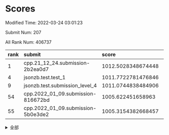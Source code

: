 # Scores

Modified Time: 2022-03-24 03:01:23

Submit Num: 207

All Rank Num: 406737

| rank |               submit               |       score        |       sigma        | pk_num |
| :--- | :--------------------------------- | :----------------- | :----------------- | :----- |
| 1    | cpp.21_12_24.submission-2b2ea0d7   | 1012.5028348674448 | 0.8021193530659049 | 7860   |
| 4    | jsonzb.test.test_1                 | 1011.7722781476846 | 0.8018585225480789 | 7862   |
| 9    | jsonzb.test.submission_level_4     | 1011.0744838484906 | 0.7788695118014165 | 7859   |
| 54   | cpp.2022_01_09.submission-816672bd | 1005.622451658963  | 0.730913470712789  | 7862   |
| 55   | cpp.2022_01_09.submission-5b0e3de2 | 1005.3154382668457 | 0.7162110571572952 | 7861   |


<details>
<summary>全部</summary>

| rank |                 submit                 |       score        |       sigma        | pk_num |
| :--- | :------------------------------------- | :----------------- | :----------------- | :----- |
| 1    | cpp.21_12_24.submission-2b2ea0d7       | 1012.5028348674448 | 0.8021193530659049 | 7860   |
| 2    | gobigger.level_3.submission_level_3_15 | 1012.1340222962889 | 0.7856826573095324 | 7864   |
| 3    | gobigger.level_3.submission_level_3_25 | 1012.0906938392388 | 0.80835113436408   | 7861   |
| 4    | jsonzb.test.test_1                     | 1011.7722781476846 | 0.8018585225480789 | 7862   |
| 5    | gobigger.level_3.submission_level_3_38 | 1011.7719795007625 | 0.7877792204693637 | 7859   |
| 6    | gobigger.level_3.submission_level_3_21 | 1011.5426062367776 | 0.76594504192095   | 7862   |
| 7    | gobigger.level_3.submission_level_3_28 | 1011.4630895704843 | 0.755681504244253  | 7862   |
| 8    | gobigger.level_3.submission_level_3_33 | 1011.0988842905814 | 0.7765367684445889 | 7859   |
| 9    | jsonzb.test.submission_level_4         | 1011.0744838484906 | 0.7788695118014165 | 7859   |
| 10   | gobigger.level_3.submission_level_3_22 | 1011.022746291198  | 0.7578033468986026 | 7864   |
| 11   | gobigger.level_3.submission_level_3_1  | 1011.0011549205376 | 0.7692875146233238 | 7860   |
| 12   | gobigger.level_3.submission_level_3_47 | 1010.9978886604226 | 0.7735370710264265 | 7861   |
| 13   | gobigger.level_3.submission_level_3_26 | 1010.9078410184119 | 0.7581715705263788 | 7864   |
| 14   | gobigger.level_3.submission_level_3_2  | 1010.86846092132   | 0.7540534128697585 | 7860   |
| 15   | gobigger.level_3.submission_level_3_49 | 1010.8108569885856 | 0.7509304055975474 | 7860   |
| 16   | gobigger.level_3.submission_level_3_11 | 1010.565971442645  | 0.752785454759396  | 7862   |
| 17   | gobigger.level_3.submission_level_3_0  | 1010.5378200257767 | 0.7747849629967448 | 7863   |
| 18   | gobigger.level_3.submission_level_3_12 | 1010.2575273130934 | 0.7640065396348577 | 7862   |
| 19   | gobigger.level_3.submission_level_3_36 | 1010.2425003331185 | 0.7574585060002496 | 7855   |
| 20   | gobigger.level_3.submission_level_3_14 | 1010.1264717229553 | 0.7619195917734523 | 7855   |
| 21   | gobigger.level_3.submission_level_3_5  | 1010.0659943880183 | 0.740804051996496  | 7859   |
| 22   | gobigger.level_3.submission_level_3_19 | 1010.0537182017872 | 0.7465856434986198 | 7858   |
| 23   | gobigger.level_3.submission_level_3_27 | 1010.0291917780027 | 0.7652162928659302 | 7864   |
| 24   | gobigger.level_3.submission_level_3_17 | 1010.0124554202984 | 0.7613011274848617 | 7861   |
| 25   | gobigger.level_3.submission_level_3_24 | 1010.0108167283425 | 0.7590264652261839 | 7857   |
| 26   | gobigger.level_3.submission_level_3_35 | 1009.9961107897666 | 0.7529447261089366 | 7862   |
| 27   | gobigger.level_3.submission_level_3_42 | 1009.9525910998325 | 0.7547494409642824 | 7856   |
| 28   | gobigger.level_3.submission_level_3_13 | 1009.9412683384116 | 0.739907211252175  | 7864   |
| 29   | gobigger.level_3.submission_level_3_34 | 1009.9230280716233 | 0.7360842878529078 | 7859   |
| 30   | gobigger.level_3.submission_level_3_20 | 1009.8919971943851 | 0.757637855462845  | 7855   |
| 31   | gobigger.level_3.submission_level_3_4  | 1009.8675928054371 | 0.7603284394087783 | 7865   |
| 32   | gobigger.level_3.submission_level_3_29 | 1009.8659870373231 | 0.7505137375432863 | 7864   |
| 33   | gobigger.level_3.submission_level_3_8  | 1009.8062707197411 | 0.7510209405725704 | 7861   |
| 34   | gobigger.level_3.submission_level_3_44 | 1009.5775020112857 | 0.763361566420899  | 7859   |
| 35   | gobigger.level_3.submission_level_3_45 | 1009.5154605251109 | 0.7460275892306439 | 7856   |
| 36   | gobigger.level_3.submission_level_3_23 | 1009.511588173479  | 0.7372093743420592 | 7860   |
| 37   | gobigger.level_3.submission_level_3_41 | 1009.4467700596515 | 0.7767614070353915 | 7859   |
| 38   | gobigger.level_3.submission_level_3_43 | 1009.3798908465614 | 0.7588024995600339 | 7862   |
| 39   | gobigger.level_3.submission_level_3_48 | 1009.2662358392429 | 0.7585909196319265 | 7861   |
| 40   | gobigger.level_3.submission_level_3_30 | 1009.1200618060091 | 0.7489695874673139 | 7856   |
| 41   | gobigger.level_3.submission_level_3_46 | 1009.0595052443111 | 0.7567215472886692 | 7859   |
| 42   | gobigger.level_3.submission_level_3_40 | 1009.0299252132158 | 0.7374872392224753 | 7860   |
| 43   | gobigger.level_3.submission_level_3_18 | 1009.0120480471321 | 0.7613793137525879 | 7854   |
| 44   | gobigger.level_3.submission_level_3_6  | 1009.0098658067092 | 0.7519363768487416 | 7861   |
| 45   | gobigger.level_3.submission_level_3_9  | 1009.0021109498642 | 0.7449186898130115 | 7863   |
| 46   | gobigger.level_3.submission_level_3_37 | 1008.9922772757951 | 0.737900468770436  | 7861   |
| 47   | gobigger.level_3.submission_level_3_39 | 1008.9828494389591 | 0.7317226165164864 | 7862   |
| 48   | gobigger.level_3.submission_level_3_16 | 1008.7077612228106 | 0.739273677356843  | 7863   |
| 49   | gobigger.level_3.submission_level_3_7  | 1008.4946371926003 | 0.764814397845704  | 7853   |
| 50   | gobigger.level_3.submission_level_3_3  | 1008.48987619979   | 0.7279034750723201 | 7852   |
| 51   | gobigger.level_3.submission_level_3_10 | 1007.9001161233922 | 0.7271710006900675 | 7863   |
| 52   | gobigger.level_3.submission_level_3_32 | 1007.5310939879374 | 0.7208030921770161 | 7861   |
| 53   | gobigger.level_3.submission_level_3_31 | 1007.4162862314591 | 0.7317506422437301 | 7853   |
| 54   | cpp.2022_01_09.submission-816672bd     | 1005.622451658963  | 0.730913470712789  | 7862   |
| 55   | cpp.2022_01_09.submission-5b0e3de2     | 1005.3154382668457 | 0.7162110571572952 | 7861   |
| 56   | gobigger.level_1.submission_level_1_29 | 1004.6450041716347 | 0.7146375970273772 | 7863   |
| 57   | gobigger.level_1.submission_level_1_3  | 1004.5929312066014 | 0.7121667505416641 | 7858   |
| 58   | gobigger.level_1.submission_level_1_20 | 1004.3938885379273 | 0.7178466207039645 | 7863   |
| 59   | gobigger.level_1.submission_level_1_49 | 1004.3551590556929 | 0.7154106378133425 | 7862   |
| 60   | gobigger.level_1.submission_level_1_11 | 1004.2185323408956 | 0.7072862439289188 | 7858   |
| 61   | gobigger.level_1.submission_level_1_47 | 1004.0747136070244 | 0.7272380227635687 | 7853   |
| 62   | gobigger.level_1.submission_level_1_1  | 1004.0444520478653 | 0.7167098482943801 | 7858   |
| 63   | gobigger.level_1.submission_level_1_37 | 1004.0042854660408 | 0.7189119084701444 | 7855   |
| 64   | gobigger.level_1.submission_level_1_14 | 1003.9998367255164 | 0.7272908319532662 | 7861   |
| 65   | gobigger.level_1.submission_level_1_42 | 1003.9673130376117 | 0.7120628940584793 | 7856   |
| 66   | gobigger.level_1.submission_level_1_10 | 1003.9243869348226 | 0.7124535060849799 | 7864   |
| 67   | gobigger.level_1.submission_level_1_16 | 1003.8865404153065 | 0.7094767007437863 | 7860   |
| 68   | gobigger.level_1.submission_level_1_40 | 1003.8265083732591 | 0.7144653410629459 | 7859   |
| 69   | gobigger.level_1.submission_level_1_31 | 1003.8142217833747 | 0.7072079143774033 | 7862   |
| 70   | gobigger.level_1.submission_level_1_5  | 1003.739337296585  | 0.7256852540868385 | 7854   |
| 71   | gobigger.level_1.submission_level_1_12 | 1003.6948028138895 | 0.7098034465328292 | 7860   |
| 72   | gobigger.level_1.submission_level_1_24 | 1003.61854582952   | 0.7219649781200902 | 7859   |
| 73   | gobigger.level_1.submission_level_1_48 | 1003.6157116866577 | 0.7170459921665808 | 7861   |
| 74   | gobigger.level_1.submission_level_1_13 | 1003.6005385854327 | 0.7221873255047417 | 7861   |
| 75   | gobigger.level_1.submission_level_1_34 | 1003.5858544689919 | 0.7135444672244604 | 7866   |
| 76   | gobigger.level_1.submission_level_1_0  | 1003.5819166006595 | 0.7093238939938508 | 7861   |
| 77   | gobigger.level_1.submission_level_1_4  | 1003.5696345794694 | 0.7274963527187931 | 7862   |
| 78   | gobigger.level_1.submission_level_1_30 | 1003.5082081089708 | 0.7076562048895652 | 7858   |
| 79   | gobigger.level_1.submission_level_1_22 | 1003.4928289594975 | 0.7173571956476552 | 7855   |
| 80   | gobigger.level_1.submission_level_1_19 | 1003.4816742257002 | 0.719735990442761  | 7859   |
| 81   | gobigger.level_1.submission_level_1_18 | 1003.449271078228  | 0.7038557175875452 | 7859   |
| 82   | gobigger.level_1.submission_level_1_46 | 1003.4420741263591 | 0.7046466457783086 | 7855   |
| 83   | gobigger.level_1.submission_level_1_44 | 1003.4153820927592 | 0.7169488489704529 | 7857   |
| 84   | gobigger.level_1.submission_level_1_6  | 1003.3989562234436 | 0.7095903371073657 | 7863   |
| 85   | gobigger.level_1.submission_level_1_41 | 1003.3666268527121 | 0.7040892802110922 | 7859   |
| 86   | gobigger.level_1.submission_level_1_43 | 1003.0026829470502 | 0.7209734750741498 | 7858   |
| 87   | gobigger.level_1.submission_level_1_8  | 1003.0008741664581 | 0.7244597006992396 | 7858   |
| 88   | gobigger.level_1.submission_level_1_2  | 1002.9332011712386 | 0.7184090128473795 | 7861   |
| 89   | gobigger.level_1.submission_level_1_35 | 1002.8532959759527 | 0.7063261015206967 | 7861   |
| 90   | gobigger.level_1.submission_level_1_33 | 1002.7881105599204 | 0.705452870254713  | 7860   |
| 91   | gobigger.level_1.submission_level_1_23 | 1002.7544768215395 | 0.7159325437812425 | 7852   |
| 92   | gobigger.level_1.submission_level_1_32 | 1002.7324029475743 | 0.7141200297059533 | 7862   |
| 93   | gobigger.level_1.submission_level_1_9  | 1002.7060588909612 | 0.709858657868254  | 7857   |
| 94   | gobigger.level_1.submission_level_1_21 | 1002.6803584614473 | 0.7162521056190286 | 7860   |
| 95   | gobigger.level_1.submission_level_1_38 | 1002.6207155807178 | 0.7210766282464468 | 7861   |
| 96   | gobigger.level_1.submission_level_1_36 | 1002.589958082039  | 0.7113195680852978 | 7859   |
| 97   | gobigger.level_1.submission_level_1_45 | 1002.5882757916436 | 0.720599608777227  | 7856   |
| 98   | gobigger.level_1.submission_level_1_17 | 1002.5669252750155 | 0.7064529872333278 | 7856   |
| 99   | gobigger.level_1.submission_level_1_26 | 1002.4938571783199 | 0.7101903098466416 | 7858   |
| 100  | gobigger.level_1.submission_level_1_15 | 1002.4470733521227 | 0.7214794729645038 | 7855   |
| 101  | gobigger.level_1.submission_level_1_27 | 1002.1819411473374 | 0.7218040131836295 | 7865   |
| 102  | gobigger.level_1.submission_level_1_25 | 1002.1691137775512 | 0.7156806691459092 | 7860   |
| 103  | gobigger.level_1.submission_level_1_39 | 1002.145038708775  | 0.719413051930128  | 7854   |
| 104  | gobigger.level_1.submission_level_1_7  | 1002.0962688890636 | 0.7189715821891446 | 7857   |
| 105  | gobigger.level_1.submission_level_1_28 | 1002.0397463735048 | 0.7027717375253708 | 7863   |
| 106  | gobigger.random.submission_random_33   | 998.4310878574686  | 0.7021537403573426 | 7860   |
| 107  | gobigger.random.submission_random_0    | 997.018870252524   | 0.706500867313776  | 7860   |
| 108  | gobigger.random.submission_random_35   | 996.8563310135769  | 0.7124250765467957 | 7861   |
| 109  | gobigger.random.submission_random_37   | 996.6948385644494  | 0.6984226895106947 | 7858   |
| 110  | gobigger.random.submission_random_32   | 996.684279779476   | 0.7113956649420081 | 7860   |
| 111  | gobigger.random.submission_random_20   | 996.6188064096667  | 0.7103067586056788 | 7862   |
| 112  | gobigger.random.submission_random_14   | 996.5191069722844  | 0.7270282254203769 | 7866   |
| 113  | gobigger.random.submission_random_23   | 996.4068156111423  | 0.6981090956981766 | 7859   |
| 114  | gobigger.random.submission_random_49   | 996.3008549845115  | 0.7062248676676182 | 7860   |
| 115  | gobigger.random.submission_random_6    | 996.2869933835385  | 0.7208485712720314 | 7861   |
| 116  | gobigger.random.submission_random_21   | 996.26831765766    | 0.7169409113840134 | 7856   |
| 117  | gobigger.random.submission_random_28   | 996.2210182422828  | 0.706638907060998  | 7860   |
| 118  | gobigger.random.submission_random_18   | 996.2114625069761  | 0.7077283486697097 | 7856   |
| 119  | gobigger.random.submission_random_42   | 996.2106594065242  | 0.716341748582324  | 7860   |
| 120  | gobigger.random.submission_random_40   | 996.166818484399   | 0.7052791215311328 | 7859   |
| 121  | gobigger.random.submission_random_5    | 996.1564939064433  | 0.7152541478481245 | 7862   |
| 122  | gobigger.random.submission_random_29   | 996.1525745822771  | 0.7127303756803876 | 7853   |
| 123  | gobigger.random.submission_random_44   | 996.0981947022569  | 0.709317884607678  | 7863   |
| 124  | gobigger.random.submission_random_26   | 996.0767243200739  | 0.7095059320736538 | 7856   |
| 125  | gobigger.random.submission_random_34   | 995.9984790717576  | 0.7190822966475723 | 7857   |
| 126  | gobigger.random.submission_random_24   | 995.9868718241495  | 0.7043048926252389 | 7863   |
| 127  | gobigger.random.submission_random_11   | 995.9859753628006  | 0.7184784090919992 | 7859   |
| 128  | gobigger.random.submission_random_9    | 995.9486065265747  | 0.7036408847268841 | 7858   |
| 129  | gobigger.random.submission_random_25   | 995.9382034579371  | 0.7169531401153882 | 7859   |
| 130  | gobigger.random.submission_random_47   | 995.8993544761008  | 0.7228457412538025 | 7863   |
| 131  | gobigger.random.submission_random_19   | 995.8850917246632  | 0.7049201744324815 | 7858   |
| 132  | gobigger.random.submission_random_46   | 995.8186514752961  | 0.7198896303865409 | 7862   |
| 133  | gobigger.random.submission_random_27   | 995.8023956323894  | 0.7133594885934477 | 7860   |
| 134  | gobigger.random.submission_random_39   | 995.7650656571542  | 0.7428468947282032 | 7858   |
| 135  | gobigger.random.submission_random_2    | 995.7403714069196  | 0.7171301978396503 | 7856   |
| 136  | gobigger.random.submission_random_43   | 995.6697878943083  | 0.7096393249633944 | 7862   |
| 137  | gobigger.random.submission_random_31   | 995.6554594273099  | 0.7167058008765766 | 7857   |
| 138  | gobigger.random.submission_random_1    | 995.6431114509312  | 0.706778567039641  | 7859   |
| 139  | gobigger.random.submission_random_3    | 995.612572443037   | 0.7205484093954676 | 7859   |
| 140  | gobigger.random.submission_random_8    | 995.5989550948948  | 0.7144489614620904 | 7856   |
| 141  | gobigger.random.submission_random_45   | 995.573058420817   | 0.7035764045695612 | 7863   |
| 142  | gobigger.random.submission_random_13   | 995.5591411627333  | 0.7232446409877122 | 7862   |
| 143  | gobigger.random.submission_random_41   | 995.4870099523044  | 0.7152992881796308 | 7860   |
| 144  | gobigger.random.submission_random_38   | 995.4399444087923  | 0.7096577054372326 | 7858   |
| 145  | gobigger.random.submission_random_15   | 995.4105069641851  | 0.7197581486658181 | 7858   |
| 146  | gobigger.random.submission_random_30   | 995.3580824666545  | 0.7041036339525804 | 7862   |
| 147  | gobigger.random.submission_random_4    | 995.3362799357923  | 0.7134854388864618 | 7861   |
| 148  | gobigger.random.submission_random_17   | 995.1887636415358  | 0.7051112347776943 | 7855   |
| 149  | gobigger.random.submission_random_48   | 995.163751900547   | 0.7205005350329644 | 7857   |
| 150  | gobigger.random.submission_random_12   | 995.1462749006828  | 0.7199621232152411 | 7860   |
| 151  | gobigger.random.submission_random_16   | 995.0395837456573  | 0.7086758746227092 | 7860   |
| 152  | gobigger.level_2.submission_level_2_44 | 994.9037800978097  | 0.7331303445631009 | 7858   |
| 153  | gobigger.random.submission_random_22   | 994.8940803822107  | 0.7209065130113507 | 7859   |
| 154  | gobigger.random.submission_random_10   | 994.8348154727712  | 0.7201230840141014 | 7858   |
| 155  | gobigger.random.submission_random_36   | 994.7204853016909  | 0.7211748796226463 | 7860   |
| 156  | gobigger.random.submission_random_7    | 994.5832835234125  | 0.7191552379106234 | 7858   |
| 157  | gobigger.level_2.submission_level_2_19 | 993.8755969940588  | 0.7273959620827188 | 7856   |
| 158  | gobigger.level_2.submission_level_2_48 | 993.8271364353168  | 0.7150232071564568 | 7856   |
| 159  | gobigger.level_2.submission_level_2_6  | 993.5539040136213  | 0.724142605411257  | 7857   |
| 160  | gobigger.level_2.submission_level_2_27 | 993.4272157248405  | 0.7306759605380557 | 7856   |
| 161  | gobigger.level_2.submission_level_2_11 | 993.1254685056396  | 0.7329783218439688 | 7860   |
| 162  | gobigger.level_2.submission_level_2_0  | 993.024179150535   | 0.7561586185014874 | 7860   |
| 163  | gobigger.level_2.submission_level_2_47 | 993.0091821656072  | 0.7437948506165576 | 7860   |
| 164  | gobigger.level_2.submission_level_2_36 | 993.00874934775    | 0.7405627901639821 | 7861   |
| 165  | gobigger.level_2.submission_level_2_49 | 992.9772308773777  | 0.7490712901160594 | 7859   |
| 166  | gobigger.level_2.submission_level_2_3  | 992.9763012104804  | 0.7297726121308803 | 7862   |
| 167  | gobigger.level_2.submission_level_2_13 | 992.9668943411157  | 0.7183820722884181 | 7864   |
| 168  | gobigger.level_2.submission_level_2_9  | 992.9131706378794  | 0.7420034863339621 | 7856   |
| 169  | gobigger.level_2.submission_level_2_32 | 992.8387484731345  | 0.7351403469563701 | 7856   |
| 170  | gobigger.level_2.submission_level_2_23 | 992.8233593553297  | 0.732174283613235  | 7857   |
| 171  | gobigger.level_2.submission_level_2_22 | 992.7898049763714  | 0.7403745533230854 | 7861   |
| 172  | gobigger.level_2.submission_level_2_21 | 992.7353125944528  | 0.7284222633645471 | 7855   |
| 173  | gobigger.level_2.submission_level_2_29 | 992.5467318628067  | 0.737379997912941  | 7862   |
| 174  | gobigger.level_2.submission_level_2_7  | 992.5175703787547  | 0.7483835999983177 | 7857   |
| 175  | gobigger.level_2.submission_level_2_45 | 992.488134193047   | 0.761782746944098  | 7861   |
| 176  | gobigger.level_2.submission_level_2_2  | 992.4475825861307  | 0.7312974730108857 | 7857   |
| 177  | gobigger.level_2.submission_level_2_34 | 992.4312689001821  | 0.7219344642278543 | 7860   |
| 178  | gobigger.level_2.submission_level_2_38 | 992.4277707190678  | 0.7246763223263978 | 7858   |
| 179  | gobigger.level_2.submission_level_2_40 | 992.4261393799617  | 0.7434199410239887 | 7863   |
| 180  | gobigger.level_2.submission_level_2_14 | 992.4030177214651  | 0.7418389673968508 | 7861   |
| 181  | gobigger.level_2.submission_level_2_1  | 992.4001769588655  | 0.7474621749026091 | 7863   |
| 182  | gobigger.level_2.submission_level_2_4  | 992.3456756715238  | 0.7380015222467652 | 7862   |
| 183  | gobigger.level_2.submission_level_2_18 | 992.3137651032833  | 0.7323384653392412 | 7861   |
| 184  | gobigger.level_2.submission_level_2_24 | 992.3120323288734  | 0.7425258222126652 | 7858   |
| 185  | gobigger.level_2.submission_level_2_26 | 992.268845109868   | 0.7427031858833025 | 7859   |
| 186  | gobigger.level_2.submission_level_2_16 | 992.2589516780855  | 0.7496565174780055 | 7864   |
| 187  | gobigger.level_2.submission_level_2_25 | 992.2098607280977  | 0.7319989187688675 | 7865   |
| 188  | gobigger.level_2.submission_level_2_33 | 992.1525528822606  | 0.7265889565688497 | 7860   |
| 189  | gobigger.level_2.submission_level_2_5  | 992.1515265051257  | 0.7503418438874626 | 7860   |
| 190  | gobigger.level_2.submission_level_2_41 | 992.0380481671044  | 0.7416612407950491 | 7855   |
| 191  | gobigger.level_2.submission_level_2_17 | 991.9574026811728  | 0.7358558324944582 | 7866   |
| 192  | gobigger.level_2.submission_level_2_15 | 991.9542070250293  | 0.741673956288763  | 7862   |
| 193  | gobigger.level_2.submission_level_2_20 | 991.8121420607873  | 0.7459238495773325 | 7859   |
| 194  | gobigger.level_2.submission_level_2_42 | 991.8041188808683  | 0.7450307406032658 | 7864   |
| 195  | gobigger.level_2.submission_level_2_46 | 991.7279817506451  | 0.7395502421444933 | 7867   |
| 196  | gobigger.level_2.submission_level_2_35 | 991.704826502528   | 0.7522632878821024 | 7858   |
| 197  | gobigger.level_2.submission_level_2_31 | 991.6782590432384  | 0.7312914502428289 | 7856   |
| 198  | gobigger.level_2.submission_level_2_8  | 991.583967507624   | 0.7494990120220999 | 7864   |
| 199  | gobigger.level_2.submission_level_2_39 | 991.3466177075265  | 0.7564058659116131 | 7863   |
| 200  | gobigger.level_2.submission_level_2_30 | 991.1469357281435  | 0.7601472619704098 | 7858   |
| 201  | gobigger.level_2.submission_level_2_10 | 991.0640263710018  | 0.7603978943222771 | 7863   |
| 202  | gobigger.level_2.submission_level_2_37 | 990.8267087231699  | 0.7621006605663521 | 7859   |
| 203  | gobigger.level_2.submission_level_2_43 | 990.7746022188734  | 0.7466529009840392 | 7861   |
| 204  | gobigger.level_2.submission_level_2_28 | 990.6799705234532  | 0.7663865826296199 | 7862   |
| 205  | gobigger.level_2.submission_level_2_12 | 990.1219273729289  | 0.7467368975721548 | 7863   |
| 206  | gobigger.none.submission_none_0        | 978.5801523466567  | 1.2890115653932137 | 7864   |
| 207  | gobigger.none.submission_none_1        | 977.4096689422468  | 1.398867672778061  | 7859   |

</details>